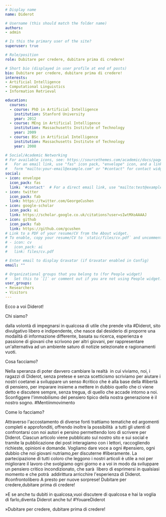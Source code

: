 ```yaml
---
# Display name
name: Diderot

# Username (this should match the folder name)
authors:
- admin

# Is this the primary user of the site?
superuser: true

# Role/position
role: Dubitare per credere, dubitare prima di credere!

# Short bio (displayed in user profile at end of posts)
bio: Dubitare per credere, dubitare prima di credere!
interests:
- Artificial Intelligence
- Computational Linguistics
- Information Retrieval

education:
  courses:
  - course: PhD in Artificial Intelligence
    institution: Stanford University
    year: 2012
  - course: MEng in Artificial Intelligence
    institution: Massachusetts Institute of Technology
    year: 2009
  - course: BSc in Artificial Intelligence
    institution: Massachusetts Institute of Technology
    year: 2008

# Social/Academic Networking
# For available icons, see: https://sourcethemes.com/academic/docs/page-builder/#icons
#   For an email link, use "fas" icon pack, "envelope" icon, and a link in the
#   form "mailto:your-email@example.com" or "#contact" for contact widget.
social:
- icon: envelope
  icon_pack: fas
  link: '#contact'  # For a direct email link, use "mailto:test@example.org".
- icon: twitter
  icon_pack: fab
  link: https://twitter.com/GeorgeCushen
- icon: google-scholar
  icon_pack: ai
  link: https://scholar.google.co.uk/citations?user=sIwtMXoAAAAJ
- icon: github
  icon_pack: fab
  link: https://github.com/gcushen
# Link to a PDF of your resume/CV from the About widget.
# To enable, copy your resume/CV to `static/files/cv.pdf` and uncomment the lines below.
# - icon: cv
#   icon_pack: ai
#   link: files/cv.pdf

# Enter email to display Gravatar (if Gravatar enabled in Config)
email: ""

# Organizational groups that you belong to (for People widget)
#   Set this to `[]` or comment out if you are not using People widget.
user_groups:
- Researchers
- Visitors
---
```


Ecco a voi Diderot!

Chi siamo?

  dalla volontà  di impegnarsi in qualcosa di utile che prende vita #Diderot, sito divulgativo libero e indipendente, che nasce dal desiderio di proporre una modalità  di informazione differente, basata su ricerca, esperienza e passione di giovani che scrivono per altri giovani, per rappresentare un'alternativa ad un ambiente saturo di notizie selezionate e ragionamenti vuoti. 

Cosa facciamo?

Nella speranza di poter davvero cambiare la realtà  in cui viviamo, noi, i ragazzi di Diderot, senza pretese e senza scetticismo scriviamo per aiutare i nostri coetanei a sviluppare un senso #critico che è alla base della #libertà  di pensiero, per imparare insieme a mettere in dubbio quello che ci viene detto e discutere sempre, senza tregua, di quello che accade intorno a noi.
Sconfiggere l'immobilismo del pensiero tipico della nostra generazione è il nostro sogno.
#Mentiinmovimento

Come lo facciamo?

Attraverso l'accostamento di diverse fonti trattiamo tematiche ed argomenti completi e approfonditi, offrendo inoltre la possibilità  a tutti gli utenti di confrontarsi con noi autori e persino permettendo loro di scrivere per Diderot.
Ciascun articolo viene pubblicato sul nostro sito e sui social e tramite la pubblicazione dei post interagiamo con i lettori, raccogliendo richieste, opinioni e domande.
Vogliamo dare voce a ogni #pensiero, ogni dubbio che noi giovani nutriamo,per discuterne #liberamente.
La partecipazione di tutti coloro che leggono i nostri articoli è utile a noi per migliorare il lavoro che svolgiamo ogni giorno e a voi in modo da sviluppare un pensiero critico incondizionato, che sarà  libero di esprimersi in qualsiasi momento e che potrà  addirittura arricchire l'esperienza di Diderot.
#confrontolibero
A presto per nuove sorprese!
Dubitare per credere,dubitare prima di credere!

   »E se anche tu dubiti in qualcosa,vuoi discutere di qualcosa e hai la voglia di farlo,diventa Diderot anche tu!
                 #YouareDiderot    

   »Dubitare per credere, dubitare prima di credere!

